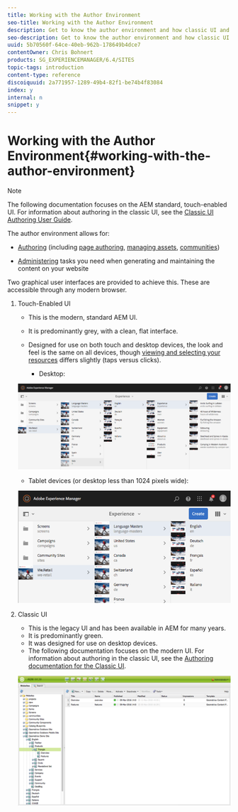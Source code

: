 ```yaml
---
title: Working with the Author Environment
seo-title: Working with the Author Environment
description: Get to know the author environment and how classic UI and the modern UI are different.
seo-description: Get to know the author environment and how classic UI and the modern UI are different.
uuid: 5b70560f-64ce-40eb-962b-178649b4dce7
contentOwner: Chris Bohnert
products: SG_EXPERIENCEMANAGER/6.4/SITES
topic-tags: introduction
content-type: reference
discoiquuid: 2a771957-1289-49b4-82f1-be74b4f83084
index: y
internal: n
snippet: y
---
```


# Working with the Author Environment{#working-with-the-author-environment}

>[!NOTE]
>
>The following documentation focuses on the AEM standard, touch-enabled UI. For information about authoring in the classic UI, see the [Classic UI Authoring User Guide](/sites/classic-ui-authoring/user-guide).

The author environment allows for:

* [Authoring](../../../sites/authoring/using/author.md) (including [page authoring](../../../sites/authoring/using/page-authoring.md), [managing assets](/assets/user-guide), [communities](../../../communities/using/author-communities.md))  

* [Administering](/sites/administering/user-guide) tasks you need when generating and maintaining the content on your website

Two graphical user interfaces are provided to achieve this. These are accessible through any modern browser.

1. Touch-Enabled UI

    * This is the modern, standard AEM UI.
    * It is predominantly grey, with a clean, flat interface.
    * Designed for use on both touch and desktop devices, the look and feel is the same on all devices, though [viewing and selecting your resources](../../../sites/authoring/using/basic-handling.md#viewingandselectingyourresources) differs slightly (taps versus clicks).

        * Desktop:

   ![](assets/screen_shot_2018-03-23at115248.png)

    * Tablet devices (or desktop less than 1024 pixels wide):

   ![](assets/screen_shot_2018-03-23at115505.png)

1. Classic UI

    * This is the legacy UI and has been available in AEM for many years.
    * It is predominantly green.
    * It was designed for use on desktop devices.
    * The following documentation focuses on the modern UI. For information about authoring in the classic UI, see the [Authoring documentation for the Classic UI](../../../sites/classic-ui-authoring/using/classicui.md).

   ![](assets/chlimage_1-291.png)

